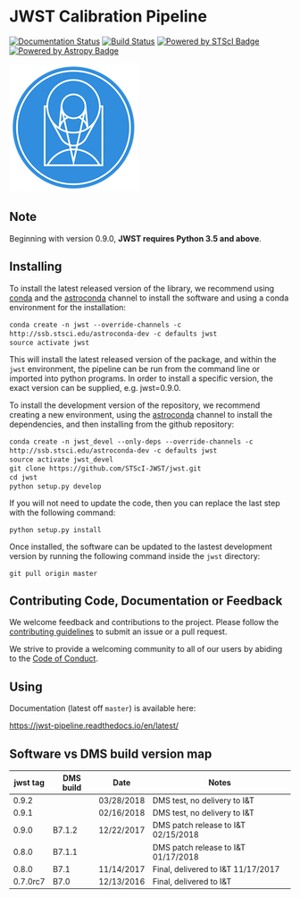 JWST Calibration Pipeline
=========================
[![Documentation Status](https://readthedocs.org/projects/jwst-pipeline/badge/?version=latest)](http://jwst-pipeline.readthedocs.io/en/latest/?badge=latest)
[![Build Status](https://travis-ci.org/STScI-JWST/jwst.svg?branch=master)](https://travis-ci.org/STScI-JWST/jwst)
[![Powered by STScI Badge](https://img.shields.io/badge/powered%20by-STScI-blue.svg?colorA=707170&colorB=3e8ddd&style=flat)](http://www.stsci.edu)
[![Powered by Astropy Badge](http://img.shields.io/badge/powered%20by-AstroPy-orange.svg?style=flat)](http://www.astropy.org/)

![STScI Logo](docs/_static/stsci_logo.png)

Note
----
Beginning with version 0.9.0, **JWST requires Python 3.5 and above**.

Installing
----------

To install the latest released version of the library, we recommend using [conda](https://conda.io/docs/index.html)
and the [astroconda](https://astroconda.readthedocs.io) channel to install the
software and using a conda environment for the installation:

    conda create -n jwst --override-channels -c http://ssb.stsci.edu/astroconda-dev -c defaults jwst
    source activate jwst

This will install the latest released version of the package, and within the
`jwst` environment, the pipeline can be run from the command line or imported
into python programs.   In order to install a specific version, the exact 
version can be supplied, e.g. jwst=0.9.0. 

To install the development version of the repository, we recommend creating a new
environment, using the [astroconda](https://astroconda.readthedocs.io) channel
to install the dependencies, and then installing from the github repository:

    conda create -n jwst_devel --only-deps --override-channels -c http://ssb.stsci.edu/astroconda-dev -c defaults jwst
    source activate jwst_devel
    git clone https://github.com/STScI-JWST/jwst.git
    cd jwst
    python setup.py develop

If you will not need to update the code, then you can replace the last step with
the following command:

    python setup.py install

Once installed, the software can be updated to the lastest development version
by running the following command inside the `jwst` directory: 

    git pull origin master


Contributing Code, Documentation or Feedback
--------------------------------------------
We welcome feedback and contributions to the project. Please follow the [contributing guidelines](CONTRIBUTING.md) to submit an issue or a pull request.

We strive to provide a welcoming community to all of our users by abiding to the [Code of Conduct](CODE_OF_CONDUCT.md).

Using
-----

Documentation (latest off `master`) is available here:

https://jwst-pipeline.readthedocs.io/en/latest/


Software vs DMS build version map
---------------------------------

| jwst tag | DMS build |    Date    |          Notes                      |
| -------- | --------- | ---------- | ----------------------------------- |
|  0.9.2   |           | 03/28/2018 | DMS test, no delivery to I&T        |
|  0.9.1   |           | 02/16/2018 | DMS test, no delivery to I&T        |
|  0.9.0   |   B7.1.2  | 12/22/2017 | DMS patch release to I&T 02/15/2018 |
|  0.8.0   |   B7.1.1  |            | DMS patch release to I&T 01/17/2018 |
|  0.8.0   |   B7.1    | 11/14/2017 | Final, delivered to I&T 11/17/2017  |
|  0.7.0rc7|   B7.0    | 12/13/2016 | Final, delivered to I&T             |
